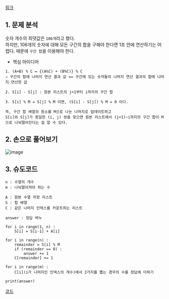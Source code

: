 [링크](https://www.acmicpc.net/problem/10986)

## 1. 문제 분석

숫자 개수의 최댓값은 `106개`라고 했다.   
하지만, 106개의 숫자에 대해 모든 구간의 합을 구해야 한다면 1초 안에 연산하기는 어렵다. 때문에 `구간 합`을 이용해야 한다. 

- 핵심 아이디어 

```
1. (A+B) % C = {(A%C) + (B%C)} % C  
⇒ 구간의 합에 나머지 연산 결과 값 == 구간에 있는 숫자들의 나머지 연산 결과의 합에 나머지 연산한 값

2. S[i] - S[j] : 원본 리스트의 j+1부터 i까지의 구간 합 

3. S[i] % M = S[j] % M 이면, (S[i] - S[j]) % M = 0 이다.   

즉, 구간 합 배열의 원소를 M으로 나눈 나머지로 업데이트하고  
S[i]와 S[j]가 동일한 (i, j) 쌍을 찾으면 원본 리스트에서 (j+1)~i까지의 구간 합이 M으로 나눠떨어진다는 걸 알 수 있다. 
```

## 2. 손으로 풀어보기 

![image](../../image/day2/5번_001.png)

## 3. 슈도코드 

``` 
n : 수열의 개수 
m : 나눠떨어져야 하는 수 

A : 원본 수열 저장 리스트
S : 합 배열 
C : 같은 나머지 인덱스를 카운트하는 리스트 

answer : 정답 벼누 

for i in range(1, n) : 
    S[i] = S[i-1] + A[i]

for i in range(n) : 
    remainder = S[i] % M 
    if (remainder == 0) : 
        answer += 1 
    C[remainder] += 1

for i in range(m) :
    C[i](i가 나머지인 인덱스의 개수)에서 2가지를 뽑는 경우의 수를 정답에 더하기 

print(answer)
```


[코드](../../code/day2/5_나머지합구하기.py)